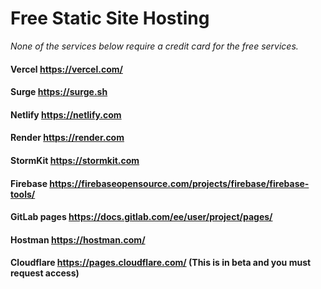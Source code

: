 # Free Static Site Hosting

*None of the services below require a credit card for the free services.*

#### Vercel https://vercel.com/

#### Surge https://surge.sh

#### Netlify  https://netlify.com

#### Render https://render.com

#### StormKit https://stormkit.com

#### Firebase https://firebaseopensource.com/projects/firebase/firebase-tools/

#### GitLab pages https://docs.gitlab.com/ee/user/project/pages/

#### Hostman https://hostman.com/


#### Cloudflare https://pages.cloudflare.com/  (This is in beta and you must request access)



